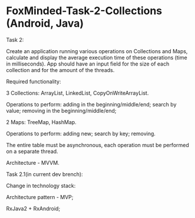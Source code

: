 # FoxMinded-Task-2-Collections (Android, Java)
Task 2: 

Create an application running various operations on Collections and Maps, calculate and display the average execution time of these operations (time in milliseconds). App should have an input field for the size of each collection and for the amount of the threads. 

Required functionality:

3 Collections: ArrayList, LinkedList, CopyOnWriteArrayList.

Operations to perform:
adding in the beginning/middle/end;
search by value;
removing in the beginning/middle/end;

2 Maps: TreeMap, HashMap.

Operations to perform:
adding new;
search by key;
removing.

The entire table must be asynchronous, each operation must be performed on a separate thread. 

Architecture - MVVM.

Task 2.1(in current dev brench):

Change in technology stack:

Architecture pattern - MVP;

RxJava2 + RxAndroid;
